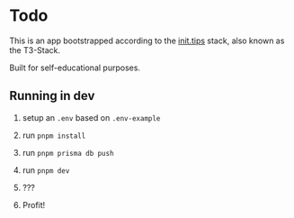 # Todo

This is an app bootstrapped according to the [init.tips](https://init.tips) stack, also known as the T3-Stack.

Built for self-educational purposes.

## Running in dev

1. setup an `.env` based on `.env-example`

2. run `pnpm install`

3. run `pnpm prisma db push`

4. run `pnpm dev`

5. ???

6. Profit!
